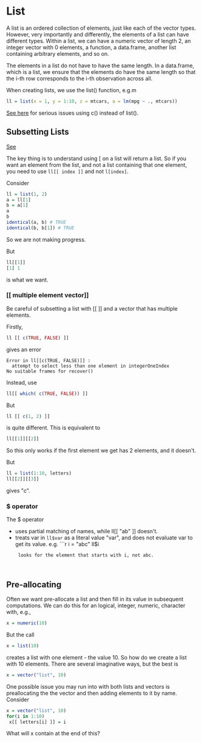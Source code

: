 # List

A list is an ordered collection of elements, just like each of the vector types.
However, very importantly and differently,  the elements of a list can have different types.
Within a list, we can have a numeric vector of length 2, an integer vector with 0 elements,
a function, a data.frame, another list containing arbitrary elements, and so on.

The elements in a list do not have to have the same length.
In a data.frame, which is a list, we ensure that the elements do have the same length
so that the i-th row corresponds to the i-th observation across all.


When creating lists, we use the list() function, e.g.m
```r
ll = list(x = 1, y = 1:10, z = mtcars, a = lm(mpg ~ ., mtcars))
```

[See here](ListAndC.html) for serious issues using c() instead of list().


## Subsetting Lists

[See](Subsetting.html)

The key thing is to understand using [ on a list will return a list.
So if you want an element from the list, and not a list containing that one element,
you need to use  `ll[[ index ]]` and not `l[index]`.

Consider
```r
ll = list(1, 2)
a = ll[1]
b = a[1]
a
b
identical(a, b) # TRUE
identical(b, b[1]) # TRUE
```
So we are not making progress.

But 
```r
ll[[1]]
[1] 1
```
is what we want.

### [[ multiple element vector]]
Be careful of subsetting a list with [[ ]] and a vector that has multiple elements.

Firstly,
```r
ll [[ c(TRUE, FALSE) ]]
```
gives an error
```
Error in ll[[c(TRUE, FALSE)]] : 
  attempt to select less than one element in integerOneIndex
No suitable frames for recover()
```

Instead, use
```r
ll[[ which( c(TRUE, FALSE)) ]]
```

But
```r
ll [[ c(1, 2) ]]
```
is quite different.
This is equivalent  to
```r
ll[[1]][[2]]
```
So this only works if the first element we get has 2 elements, and it doesn't.

But
```r
ll = list(1:10, letters)
ll[[2]][[3]]
```
gives "c".


### $ operator
The $ operator 
+ uses partial matching of names, while ll[[ "ab" ]] doesn't.
+ treats var in `ll$var` as a literal value "var", and does not evaluate var to get its value.
  e.g. ```r
        i = "abc"
	    ll$i
    ```
	 looks for the element that starts with i, not abc.
  


## Pre-allocating


Often we want pre-allocate a list and then fill in its value in subsequent computations.
We can do this for an logical, integer, numeric, character with, e.g.,
```r
x = numeric(10)
```
But the call 
```r
x = list(10)
```
creates a list with one element - the value 10.
So how do we create a list with 10 elements. There are several imaginative ways, but the best is
```r
x = vector("list", 10)
```


One possible issue you may run into with both  lists and vectors 
is preallocating the the vector and then adding elements to it by name.
Consider
```r
x = vector("list", 10)
for(i in 1:10) 
 x[[ letters[i] ]] = i
```
What will x contain at the end of this?
